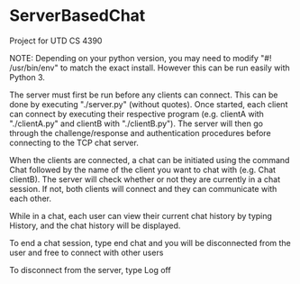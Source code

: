 # ServerBasedChat

Project for UTD CS 4390

NOTE: Depending on your python version, you may need to modify "#! /usr/bin/env" to match the exact install. However this can be run easily with Python 3.

The server must first be run before any clients can connect. This can be done by executing "./server.py" (without quotes).
Once started, each client can connect by executing their respective program (e.g. clientA with "./clientA.py" and clientB with "./clientB.py"). The server will then go through the challenge/response and authentication procedures before connecting to the TCP chat server.

When the clients are connected, a chat can be initiated using the command Chat followed by the name of the client you want to chat with (e.g. Chat clientB). The server will check whether or not they are currently in a chat session.
If not, both clients will connect and they can communicate with each other. 

While in a chat, each user can view their current chat history by typing History, and the chat history will be displayed. 

To end a chat session, type end chat and you will be disconnected from the user and free to connect with other users

To disconnect from the server, type Log off